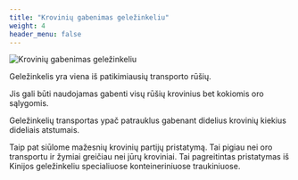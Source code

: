 ```yaml
---
title: "Krovinių gabenimas geležinkeliu"
weight: 4
header_menu: false
---
```


![Krovinių gabenimas geležinkeliu](images/stock-vector-train-with-cargo-wagons-cisterns-tanks-and-cars-railroad-freight-collection-nature-landscape-1969610179.jpg)

Geležinkelis yra viena iš patikimiausių transporto rūšių.

Jis gali būti naudojamas gabenti visų rūšių krovinius bet kokiomis oro sąlygomis.

Geležinkelių transportas ypač patrauklus gabenant didelius krovinių kiekius dideliais atstumais.

Taip pat siūlome mažesnių krovinių partijų pristatymą. Tai pigiau nei oro transportu ir žymiai greičiau nei jūrų kroviniai. Tai pagreitintas pristatymas iš Kinijos geležinkeliu specialiuose konteineriniuose traukiniuose.